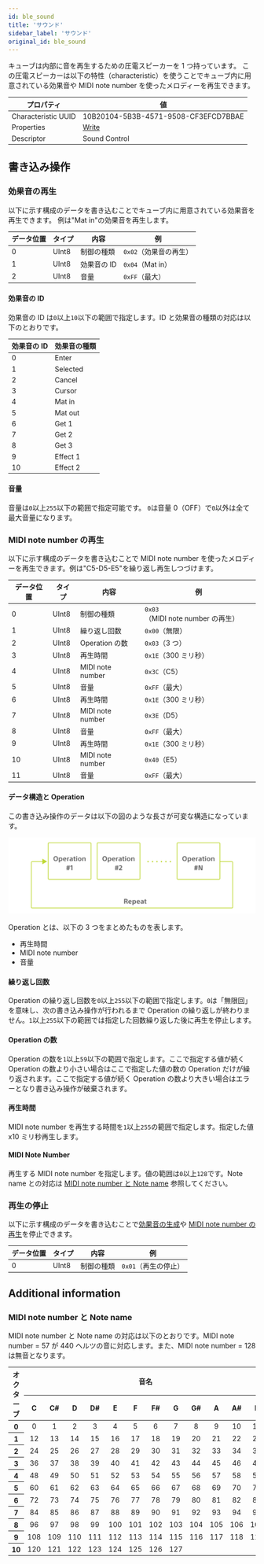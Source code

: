 ```yaml
---
id: ble_sound
title: 'サウンド'
sidebar_label: 'サウンド'
original_id: ble_sound
---
```


キューブは内部に音を再生するための圧電スピーカーを 1 つ持っています。
この圧電スピーカーは以下の特性（characteristic）を使うことでキューブ内に用意されている効果音や MIDI note number を使ったメロディーを再生できます。

| プロパティ          | 値                                   |
| ------------------- | ------------------------------------ |
| Characteristic UUID | 10B20104-5B3B-4571-9508-CF3EFCD7BBAE |
| Properties          | [Write](#書き込み操作)               |
| Descriptor          | Sound Control                        |

## 書き込み操作

### 効果音の再生

以下に示す構成のデータを書き込むことでキューブ内に用意されている効果音を再生できます。
例は"Mat in"の効果音を再生します。

| データ位置 | タイプ | 内容        | 例                                                |
| ---------- | ------ | ----------- | ------------------------------------------------- |
| 0          | UInt8  | 制御の種類  | <span class="fixed">`0x02`</span>（効果音の再生） |
| 1          | UInt8  | 効果音の ID | `0x04`（Mat in）                                  |
| 2          | UInt8  | 音量        | `0xFF`（最大）                                    |

#### 効果音の ID

効果音の ID は`0`以上`10`以下の範囲で指定します。ID と効果音の種類の対応は以下のとおりです。

| 効果音の ID | 効果音の種類 |
| ----------- | ------------ |
| 0           | Enter        |
| 1           | Selected     |
| 2           | Cancel       |
| 3           | Cursor       |
| 4           | Mat in       |
| 5           | Mat out      |
| 6           | Get 1        |
| 7           | Get 2        |
| 8           | Get 3        |
| 9           | Effect 1     |
| 10          | Effect 2     |

#### 音量

音量は`0`以上`255`以下の範囲で指定可能です。
`0`は音量 0（OFF）で`0`以外は全て最大音量になります。

### MIDI note number の再生

以下に示す構成のデータを書き込むことで MIDI note number を使ったメロディーを再生できます。例は"C5-D5-E5"を繰り返し再生しつづけます。

| データ位置 | タイプ | 内容             | 例                                                           |
| ---------- | ------ | ---------------- | ------------------------------------------------------------ |
| 0          | UInt8  | 制御の種類       | <span class="fixed">`0x03`</span>（MIDI note number の再生） |
| 1          | UInt8  | 繰り返し回数     | `0x00`（無限）                                               |
| 2          | UInt8  | Operation の数   | `0x03`（3 つ）                                               |
| 3          | UInt8  | 再生時間         | `0x1E`（300 ミリ秒）                                         |
| 4          | UInt8  | MIDI note number | `0x3C`（C5）                                                 |
| 5          | UInt8  | 音量             | `0xFF`（最大）                                               |
| 6          | UInt8  | 再生時間         | `0x1E`（300 ミリ秒）                                         |
| 7          | UInt8  | MIDI note number | `0x3E`（D5）                                                 |
| 8          | UInt8  | 音量             | `0xFF`（最大）                                               |
| 9          | UInt8  | 再生時間         | `0x1E`（300 ミリ秒）                                         |
| 10         | UInt8  | MIDI note number | `0x40`（E5）                                                 |
| 11         | UInt8  | 音量             | `0xFF`（最大）                                               |

#### データ構造と Operation

この書き込み操作のデータは以下の図のような長さが可変な構造になっています。

![Sound Sequence Data Structure](assets/sequential_operation.svg)

Operation とは、以下の 3 つをまとめたものを表します。

- 再生時間
- MIDI note number
- 音量

#### 繰り返し回数

Operation の繰り返し回数を`0`以上`255`以下の範囲で指定します。`0`は「無限回」を意味し、次の書き込み操作が行われるまで Operation の繰り返しが終わりません。`1`以上`255`以下の範囲では指定した回数繰り返した後に再生を停止します。

#### Operation の数

Operation の数を`1`以上`59`以下の範囲で指定します。ここで指定する値が続く Operation の数より小さい場合はここで指定した値の数の Operation だけが繰り返されます。ここで指定する値が続く Operation の数より大きい場合はエラーとなり書き込み操作が破棄されます。

#### 再生時間

MIDI note number を再生する時間を`1`以上`255`の範囲で指定します。指定した値 x10 ミリ秒再生します。

#### MIDI Note Number

再生する MIDI note number を指定します。値の範囲は`0`以上`128`です。Note name との対応は [MIDI note number と Note name](#midi-note-number-と-note-name) 参照してください。

### 再生の停止

以下に示す構成のデータを書き込むことで[効果音の生成](#効果音の再生)や [MIDI note number の再生](#midi-note-number-の再生)を停止できます。

| データ位置 | タイプ | 内容       | 例                                              |
| ---------- | ------ | ---------- | ----------------------------------------------- |
| 0          | UInt8  | 制御の種類 | <span class="fixed">`0x01`</span>（再生の停止） |

## Additional information

### MIDI note number と Note name

MIDI note number と Note name の対応は以下のとおりです。MIDI note number = 57 が 440 ヘルツの音に対応します。また、MIDI note number = 128 は無音となります。

<table>
  <thead>
    <tr>
      <th colspan="1" rowspan="2">オクターブ</th>
      <th colspan="12">音名</th>
    </tr>
    <tr align="middle">
      <th>C</th>
      <th>C#</th>
      <th>D</th>
      <th>D#</th>
      <th>E</th>
      <th>F</th>
      <th>F#</th>
      <th>G</th>
      <th>G#</th>
      <th>A</th>
      <th>A#</th>
      <th>B</th>
    </tr>    
  </thead>
  <tbody>
    <tr align="middle">
      <th>0</th>
      <td>0</td>
      <td>1</td>
      <td>2</td>
      <td>3</td>
      <td>4</td>
      <td>5</td>
      <td>6</td>
      <td>7</td>
      <td>8</td>
      <td>9</td>
      <td>10</td>
      <td>11</td>
    </tr>
    <tr align="middle">
      <th>1</th>
      <td>12</td>
      <td>13</td>
      <td>14</td>
      <td>15</td>
      <td>16</td>
      <td>17</td>
      <td>18</td>
      <td>19</td>
      <td>20</td>
      <td>21</td>
      <td>22</td>
      <td>23</td>
    </tr>
    <tr align="middle">
      <th>2</th>
      <td>24</td>
      <td>25</td>
      <td>26</td>
      <td>27</td>
      <td>28</td>
      <td>29</td>
      <td>30</td>
      <td>31</td>
      <td>32</td>
      <td>33</td>
      <td>34</td>
      <td>35</td>
    </tr>
    <tr align="middle">
      <th>3</th>
      <td>36</td>
      <td>37</td>
      <td>38</td>
      <td>39</td>
      <td>40</td>
      <td>41</td>
      <td>42</td>
      <td>43</td>
      <td>44</td>
      <td>45</td>
      <td>46</td>
      <td>47</td>
    </tr>
    <tr align="middle">
      <th>4</th>
      <td>48</td>
      <td>49</td>
      <td>50</td>
      <td>51</td>
      <td>52</td>
      <td>53</td>
      <td>54</td>
      <td>55</td>
      <td>56</td>
      <td>57</td>
      <td>58</td>
      <td>59</td>
    </tr>
    <tr align="middle">
      <th>5</th>
      <td>60</td>
      <td>61</td>
      <td>62</td>
      <td>63</td>
      <td>64</td>
      <td>65</td>
      <td>66</td>
      <td>67</td>
      <td>68</td>
      <td>69</td>
      <td>70</td>
      <td>71</td>
    </tr>
    <tr align="middle">
      <th>6</th>
      <td>72</td>
      <td>73</td>
      <td>74</td>
      <td>75</td>
      <td>76</td>
      <td>77</td>
      <td>78</td>
      <td>79</td>
      <td>80</td>
      <td>81</td>
      <td>82</td>
      <td>83</td>
    </tr>
    <tr align="middle">
      <th>7</th>
      <td>84</td>
      <td>85</td>
      <td>86</td>
      <td>87</td>
      <td>88</td>
      <td>89</td>
      <td>90</td>
      <td>91</td>
      <td>92</td>
      <td>93</td>
      <td>94</td>
      <td>95</td>
    </tr>
    <tr align="middle">
      <th>8</th>
      <td>96</td>
      <td>97</td>
      <td>98</td>
      <td>99</td>
      <td>100</td>
      <td>101</td>
      <td>102</td>
      <td>103</td>
      <td>104</td>
      <td>105</td>
      <td>106</td>
      <td>107</td>
    </tr>
    <tr align="middle">
      <th>9</th>
      <td>108</td>
      <td>109</td>
      <td>110</td>
      <td>111</td>
      <td>112</td>
      <td>113</td>
      <td>114</td>
      <td>115</td>
      <td>116</td>
      <td>117</td>
      <td>118</td>
      <td>119</td>
    </tr>
    <tr align="middle">
      <th>10</th>
      <td>120</td>
      <td>121</td>
      <td>122</td>
      <td>123</td>
      <td>124</td>
      <td>125</td>
      <td>126</td>
      <td>127</td>
    </tr>
  </tbody>
</table>
